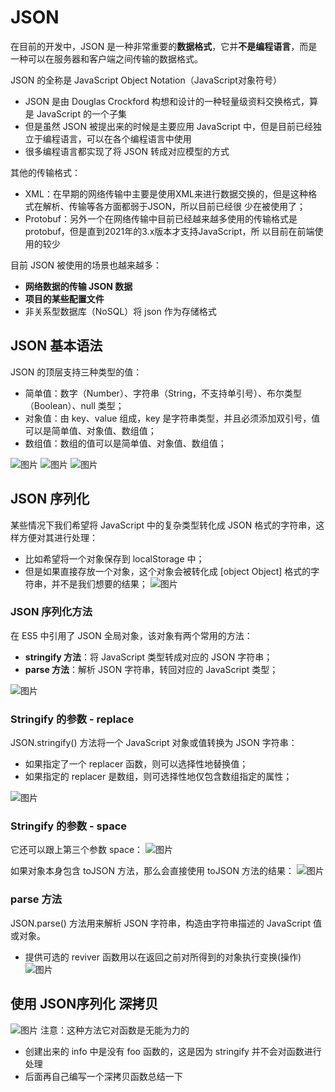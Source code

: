 # JSON
在目前的开发中，JSON 是一种非常重要的**数据格式**，它并**不是编程语言**，而是一种可以在服务器和客户端之间传输的数据格式。

JSON 的全称是 JavaScript Object Notation（JavaScript对象符号）
* JSON 是由 Douglas Crockford 构想和设计的一种轻量级资料交换格式，算是 JavaScript 的一个子集
* 但是虽然 JSON 被提出来的时候是主要应用 JavaScript 中，但是目前已经独立于编程语言，可以在各个编程语言中使用
* 很多编程语言都实现了将 JSON 转成对应模型的方式

其他的传输格式：
* XML：在早期的网络传输中主要是使用XML来进行数据交换的，但是这种格式在解析、传输等各方面都弱于JSON，所以目前已经很
少在被使用了；
* Protobuf：另外一个在网络传输中目前已经越来越多使用的传输格式是protobuf，但是直到2021年的3.x版本才支持JavaScript，所
以目前在前端使用的较少

目前 JSON 被使用的场景也越来越多：
* **网络数据的传输 JSON 数据**
* **项目的某些配置文件**
* 非关系型数据库（NoSQL）将 json 作为存储格式
## JSON 基本语法
JSON 的顶层支持三种类型的值：
* 简单值：数字（Number）、字符串（String，不支持单引号）、布尔类型（Boolean）、null 类型；
* 对象值：由 key、value 组成，key 是字符串类型，并且必须添加双引号，值可以是简单值、对象值、数组值；
* 数组值：数组的值可以是简单值、对象值、数组值；

![图片](../.vuepress/public/images/json01.png)
![图片](../.vuepress/public/images/json02.png)
![图片](../.vuepress/public/images/json03.png)
## JSON 序列化 
某些情况下我们希望将 JavaScript 中的复杂类型转化成 JSON 格式的字符串，这样方便对其进行处理：
* 比如希望将一个对象保存到 localStorage 中；
* 但是如果直接存放一个对象，这个对象会被转化成 [object Object] 格式的字符串，并不是我们想要的结果；
![图片](../.vuepress/public/images/objobj.png)

### JSON 序列化方法
在 ES5 中引用了 JSON 全局对象，该对象有两个常用的方法：
* **stringify 方法**：将 JavaScript 类型转成对应的 JSON 字符串；
* **parse 方法**：解析 JSON 字符串，转回对应的 JavaScript 类型；

![图片](../.vuepress/public/images/json1.png)

### Stringify 的参数 - replace
JSON.stringify() 方法将一个 JavaScript 对象或值转换为 JSON 字符串：
* 如果指定了一个 replacer 函数，则可以选择性地替换值；
* 如果指定的 replacer 是数组，则可选择性地仅包含数组指定的属性；

![图片](../.vuepress/public/images/sy1.png)
### Stringify 的参数 - space
它还可以跟上第三个参数 space：
![图片](../.vuepress/public/images/sy3.png)

如果对象本身包含 toJSON 方法，那么会直接使用 toJSON 方法的结果：
![图片](../.vuepress/public/images/sy4.png)

### parse 方法 
JSON.parse() 方法用来解析 JSON 字符串，构造由字符串描述的 JavaScript 值或对象。
* 提供可选的 reviver 函数用以在返回之前对所得到的对象执行变换(操作)
![图片](../.vuepress/public/images/parse2.png)

## 使用 JSON序列化 深拷贝
![图片](../.vuepress/public/images/skb.png)
注意：这种方法它对函数是无能为力的
* 创建出来的 info 中是没有 foo 函数的，这是因为 stringify 并不会对函数进行处理
* 后面再自己编写一个深拷贝函数总结一下



